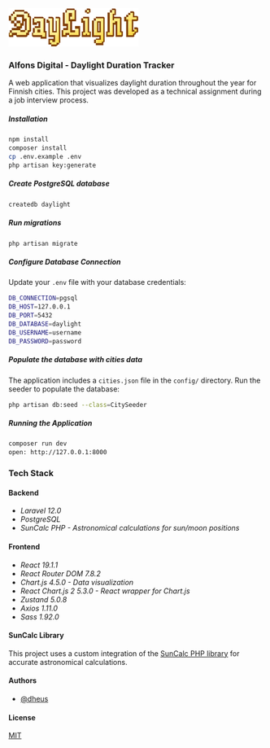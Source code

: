 ![DayLight Logo](https://raw.githubusercontent.com/dheus/DayLight/main/public/logo.png)

### Alfons Digital - Daylight Duration Tracker

A web application that visualizes daylight duration throughout the year for Finnish cities. This project was developed as a technical assignment during a job interview process.

##### Installation

```bash
npm install
composer install
cp .env.example .env
php artisan key:generate
```

##### Create PostgreSQL database

```bash
createdb daylight
```

##### Run migrations

```bash
php artisan migrate
```

##### Configure Database Connection

Update your `.env` file with your database credentials:

```bash
DB_CONNECTION=pgsql
DB_HOST=127.0.0.1
DB_PORT=5432
DB_DATABASE=daylight
DB_USERNAME=username
DB_PASSWORD=password
```

##### Populate the database with cities data

The application includes a `cities.json` file in the `config/` directory. Run the seeder to populate the database:

```bash
php artisan db:seed --class=CitySeeder
```

##### Running the Application

```bash
composer run dev
open: http://127.0.0.1:8000
```

### Tech Stack

#### Backend

- _Laravel 12.0_
- _PostgreSQL_
- _SunCalc PHP - Astronomical calculations for sun/moon positions_

#### Frontend

- _React 19.1.1_
- _React Router DOM 7.8.2_
- _Chart.js 4.5.0 - Data visualization_
- _React Chart.js 2 5.3.0 - React wrapper for Chart.js_
- _Zustand 5.0.8_
- _Axios 1.11.0_
- _Sass 1.92.0_

#### SunCalc Library

This project uses a custom integration of the [SunCalc PHP library](https://github.com/gregseth/suncalc-php/tree/master) for accurate astronomical calculations.

#### Authors

- [@dheus](https://github.com/dheus)

#### License

[MIT](https://choosealicense.com/licenses/mit/)
